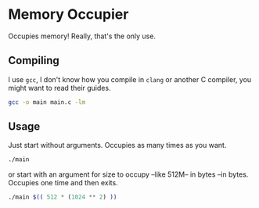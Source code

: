 # Memory Occupier

Occupies memory!
Really, that's the only use.

## Compiling

I use `gcc`, I don't know how you compile in `clang` or another C compiler, you might want to read their guides.

```bash
gcc -o main main.c -lm
```

## Usage

Just start without arguments. Occupies as many times as you want.

```bash
./main
```

or start with an argument for size to occupy &ndash;like 512M&ndash; in bytes &ndash;in bytes. Occupies one time and then exits.

```bash
./main $(( 512 * (1024 ** 2) ))
```
